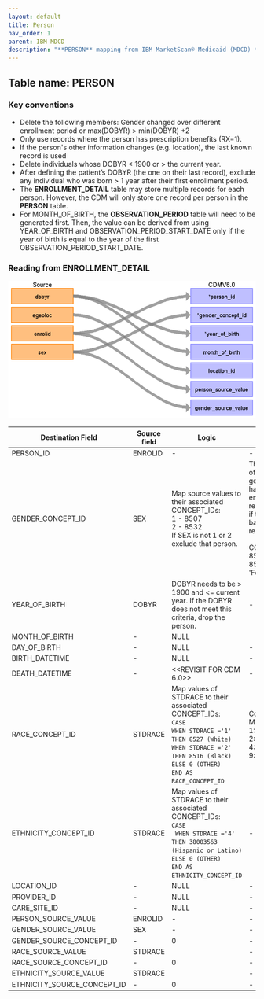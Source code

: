 ```yaml
---
layout: default
title: Person
nav_order: 1
parent: IBM MDCD
description: "**PERSON** mapping from IBM MarketScan® Medicaid (MDCD) **ENROLLMENT_DETAIL**."
---
```


## Table name: **PERSON**

### Key conventions
* Delete the following members:  Gender changed over different enrollment period or max(DOBYR) &gt; min(DOBYR) +2
* Only use records where the person has prescription benefits (RX=1).
* If the person's other information changes (e.g. location), the last known record is used
* Delete individuals whose DOBYR &lt; 1900 or &gt; the current year.
* After defining the patient’s DOBYR (the one on their last record), exclude any individual who was born &gt; 1 year after their first enrollment period.
* The **ENROLLMENT_DETAIL** table may store multiple records for each person.  However, the CDM will only store one record per person in the **PERSON** table.  
* For MONTH_OF_BIRTH, the **OBSERVATION_PERIOD** table will need to be generated first. Then, the value can be derived from using YEAR_OF_BIRTH and OBSERVATION_PERIOD_START_DATE only if the year of birth is equal to the year of the first OBSERVATION_PERIOD_START_DATE.


### Reading from **ENROLLMENT_DETAIL**

![](images/image10.png)

| Destination Field | Source field | Logic | Comment field |
| --- | --- | --- | --- |
| PERSON_ID | ENROLID | - | - |
| GENDER_CONCEPT_ID | SEX | Map source values to  their associated CONCEPT_IDs:   <br>1 	- 8507  <br>2 	- 8532    <br>If SEX is not 1 or 2 exclude that person. | The exclusion of a person by gender should happen on last enrollment record not just if they had one bad SEX record.<br><br> CONCEPT_IDs: <br>8507 = 'Male' <br>8532 = 'Female'|
| YEAR_OF_BIRTH | DOBYR | DOBYR needs to be > 1900 and <= current year.  If the DOBYR does not meet this criteria, drop the person. | - |
| MONTH_OF_BIRTH | - | NULL |  |
| DAY_OF_BIRTH | - | NULL | - |
| BIRTH_DATETIME | - | NULL | - |
| DEATH_DATETIME | - | <<REVISIT FOR CDM 6.0>> | - |
| RACE_CONCEPT_ID | STDRACE | Map values of STDRACE to  their associated CONCEPT_IDs: <br> `CASE` <br> `WHEN STDRACE ='1' THEN 8527 (White)`<br> `WHEN STDRACE ='2' THEN 8516 (Black)` <br> `ELSE 0 (OTHER)` <br> `END AS RACE_CONCEPT_ID`| Codes from MDCD:  <br> 1: White  <br> 2: Black  <br> 4: Hispanic  <br> 9: Other`|
| ETHNICITY_CONCEPT_ID | STDRACE | Map values of STDRACE to  their associated CONCEPT_IDs: <br> `CASE` <br>` WHEN STDRACE ='4' THEN 38003563 (Hispanic or Latino)` <br> `ELSE 0 (OTHER)` <br> `END AS ETHNICITY_CONCEPT_ID` | - |
| LOCATION_ID | - | NULL | - |
| PROVIDER_ID | - | NULL | - |
| CARE_SITE_ID | - | NULL | - |
| PERSON_SOURCE_VALUE | ENROLID | - | - |
| GENDER_SOURCE_VALUE | SEX | - | - |
| GENDER_SOURCE_CONCEPT_ID | - | 0 | - |
| RACE_SOURCE_VALUE | STDRACE |  | - |
| RACE_SOURCE_CONCEPT_ID | - | 0 | - |
| ETHNICITY_SOURCE_VALUE | STDRACE |  | - |
| ETHNICITY_SOURCE_CONCEPT_ID | - | 0 | - |

